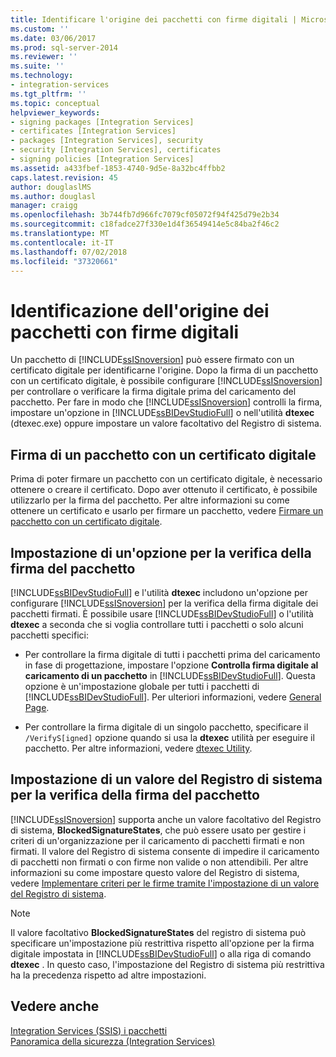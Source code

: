 ```yaml
---
title: Identificare l'origine dei pacchetti con firme digitali | Microsoft Docs
ms.custom: ''
ms.date: 03/06/2017
ms.prod: sql-server-2014
ms.reviewer: ''
ms.suite: ''
ms.technology:
- integration-services
ms.tgt_pltfrm: ''
ms.topic: conceptual
helpviewer_keywords:
- signing packages [Integration Services]
- certificates [Integration Services]
- packages [Integration Services], security
- security [Integration Services], certificates
- signing policies [Integration Services]
ms.assetid: a433fbef-1853-4740-9d5e-8a32bc4ffbb2
caps.latest.revision: 45
author: douglaslMS
ms.author: douglasl
manager: craigg
ms.openlocfilehash: 3b744fb7d966fc7079cf05072f94f425d79e2b34
ms.sourcegitcommit: c18fadce27f330e1d4f36549414e5c84ba2f46c2
ms.translationtype: MT
ms.contentlocale: it-IT
ms.lasthandoff: 07/02/2018
ms.locfileid: "37320661"
---
```

# <a name="identify-the-source-of-packages-with-digital-signatures"></a>Identificazione dell'origine dei pacchetti con firme digitali
  Un pacchetto di [!INCLUDE[ssISnoversion](../../includes/ssisnoversion-md.md)] può essere firmato con un certificato digitale per identificarne l'origine. Dopo la firma di un pacchetto con un certificato digitale, è possibile configurare [!INCLUDE[ssISnoversion](../../includes/ssisnoversion-md.md)] per controllare o verificare la firma digitale prima del caricamento del pacchetto. Per fare in modo che [!INCLUDE[ssISnoversion](../../includes/ssisnoversion-md.md)] controlli la firma, impostare un'opzione in [!INCLUDE[ssBIDevStudioFull](../../includes/ssbidevstudiofull-md.md)] o nell'utilità **dtexec** (dtexec.exe) oppure impostare un valore facoltativo del Registro di sistema.  
  
## <a name="signing-a-package-with-a-digital-certificate"></a>Firma di un pacchetto con un certificato digitale  
 Prima di poter firmare un pacchetto con un certificato digitale, è necessario ottenere o creare il certificato. Dopo aver ottenuto il certificato, è possibile utilizzarlo per la firma del pacchetto. Per altre informazioni su come ottenere un certificato e usarlo per firmare un pacchetto, vedere [Firmare un pacchetto con un certificato digitale](../sign-a-package-by-using-a-digital-certificate.md).  
  
## <a name="setting-an-option-to-check-the-package-signature"></a>Impostazione di un'opzione per la verifica della firma del pacchetto  
 [!INCLUDE[ssBIDevStudioFull](../../includes/ssbidevstudiofull-md.md)] e l'utilità **dtexec** includono un'opzione per configurare [!INCLUDE[ssISnoversion](../../includes/ssisnoversion-md.md)] per la verifica della firma digitale dei pacchetti firmati. È possibile usare [!INCLUDE[ssBIDevStudioFull](../../includes/ssbidevstudiofull-md.md)] o l'utilità **dtexec** a seconda che si voglia controllare tutti i pacchetti o solo alcuni pacchetti specifici:  
  
-   Per controllare la firma digitale di tutti i pacchetti prima del caricamento in fase di progettazione, impostare l'opzione **Controlla firma digitale al caricamento di un pacchetto** in [!INCLUDE[ssBIDevStudioFull](../../includes/ssbidevstudiofull-md.md)]. Questa opzione è un'impostazione globale per tutti i pacchetti di [!INCLUDE[ssBIDevStudioFull](../../includes/ssbidevstudiofull-md.md)]. Per ulteriori informazioni, vedere [General Page](../general-page-of-integration-services-designers-options.md).  
  
-   Per controllare la firma digitale di un singolo pacchetto, specificare il `/VerifyS[igned]` opzione quando si usa la **dtexec** utilità per eseguire il pacchetto. Per altre informazioni, vedere [dtexec Utility](../packages/dtexec-utility.md).  
  
## <a name="setting-a-registry-value-to-check-the-package-signature"></a>Impostazione di un valore del Registro di sistema per la verifica della firma del pacchetto  
 [!INCLUDE[ssISnoversion](../../includes/ssisnoversion-md.md)] supporta anche un valore facoltativo del Registro di sistema, **BlockedSignatureStates**, che può essere usato per gestire i criteri di un'organizzazione per il caricamento di pacchetti firmati e non firmati. Il valore del Registro di sistema consente di impedire il caricamento di pacchetti non firmati o con firme non valide o non attendibili. Per altre informazioni su come impostare questo valore del Registro di sistema, vedere [Implementare criteri per le firme tramite l'impostazione di un valore del Registro di sistema](../implement-a-signing-policy-by-setting-a-registry-value.md).  
  
> [!NOTE]  
>  Il valore facoltativo **BlockedSignatureStates** del registro di sistema può specificare un'impostazione più restrittiva rispetto all'opzione per la firma digitale impostata in [!INCLUDE[ssBIDevStudioFull](../../includes/ssbidevstudiofull-md.md)] o alla riga di comando **dtexec** . In questo caso, l'impostazione del Registro di sistema più restrittiva ha la precedenza rispetto ad altre impostazioni.  
  
## <a name="see-also"></a>Vedere anche  
 [Integration Services &#40;SSIS&#41; i pacchetti](../integration-services-ssis-packages.md)   
 [Panoramica della sicurezza &#40;Integration Services&#41;](security-overview-integration-services.md)  
  
  

